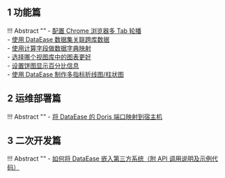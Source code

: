 ## 1 功能篇

!!! Abstract ""
    - [配置 Chrome 浏览器多 Tab 轮播](https://kb.fit2cloud.com/archives/10)  
    - [使用 DataEase 数据集关联跨库数据](https://kb.fit2cloud.com/archives/100)  
    - [使用计算字段做数据字典映射](https://kb.fit2cloud.com/archives/47)  
    - [选择哪个视图库中的图表更好](https://kb.fit2cloud.com/archives/74)  
    - [设置饼图显示百分比信息](https://kb.fit2cloud.com/archives/23)  
    - [使用 DataEase 制作多指标折线图/柱状图](https://kb.fit2cloud.com/archives/82)

## 2 运维部署篇

!!! Abstract ""
    - [将 DataEase 的 Doris 端口映射到宿主机](https://kb.fit2cloud.com/archives/8)

## 3 二次开发篇

!!! Abstract ""
    - [如何将 DataEase 嵌入第三方系统（附 API 调用说明及示例代码）](https://kb.fit2cloud.com/archives/122)